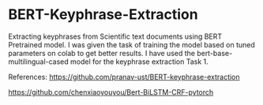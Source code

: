 # BERT-Keyphrase-Extraction
 Extracting keyphrases from Scientific text documents using BERT Pretrained model.
  I was given the task of training the model based on tuned parameters on colab to get better results.
  I have used the bert-base-multilingual-cased model for the keyphrase extraction Task 1.
  
  References:
  https://github.com/pranav-ust/BERT-keyphrase-extraction 
  
  https://github.com/chenxiaoyouyou/Bert-BiLSTM-CRF-pytorch
